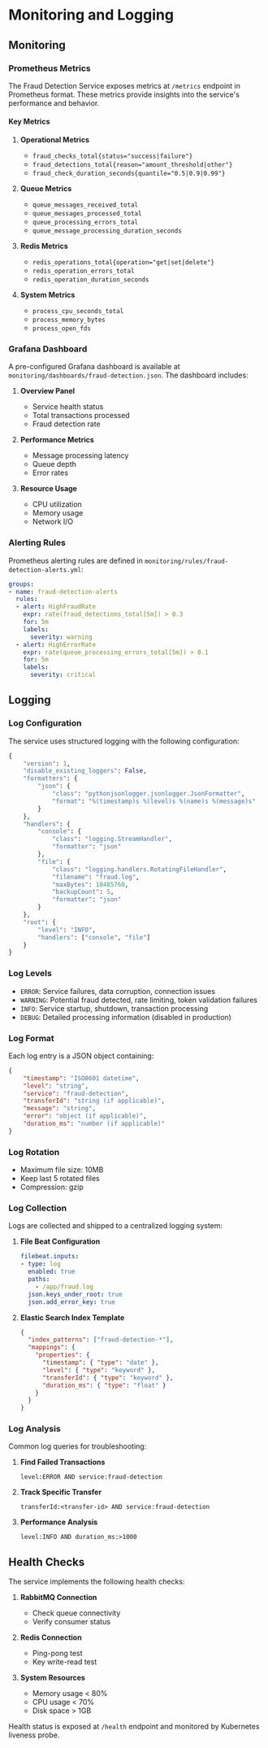# Monitoring and Logging

## Monitoring

### Prometheus Metrics

The Fraud Detection Service exposes metrics at `/metrics` endpoint in Prometheus format. These metrics provide insights into the service's performance and behavior.

#### Key Metrics

1. **Operational Metrics**
   - `fraud_checks_total{status="success|failure"}`
   - `fraud_detections_total{reason="amount_threshold|other"}`
   - `fraud_check_duration_seconds{quantile="0.5|0.9|0.99"}`

2. **Queue Metrics**
   - `queue_messages_received_total`
   - `queue_messages_processed_total`
   - `queue_processing_errors_total`
   - `queue_message_processing_duration_seconds`

3. **Redis Metrics**
   - `redis_operations_total{operation="get|set|delete"}`
   - `redis_operation_errors_total`
   - `redis_operation_duration_seconds`

4. **System Metrics**
   - `process_cpu_seconds_total`
   - `process_memory_bytes`
   - `process_open_fds`

### Grafana Dashboard

A pre-configured Grafana dashboard is available at `monitoring/dashboards/fraud-detection.json`. The dashboard includes:

1. **Overview Panel**
   - Service health status
   - Total transactions processed
   - Fraud detection rate

2. **Performance Metrics**
   - Message processing latency
   - Queue depth
   - Error rates

3. **Resource Usage**
   - CPU utilization
   - Memory usage
   - Network I/O

### Alerting Rules

Prometheus alerting rules are defined in `monitoring/rules/fraud-detection-alerts.yml`:

```yaml
groups:
- name: fraud-detection-alerts
  rules:
  - alert: HighFraudRate
    expr: rate(fraud_detections_total[5m]) > 0.3
    for: 5m
    labels:
      severity: warning
  - alert: HighErrorRate
    expr: rate(queue_processing_errors_total[5m]) > 0.1
    for: 5m
    labels:
      severity: critical
```

## Logging

### Log Configuration

The service uses structured logging with the following configuration:

```python
{
    "version": 1,
    "disable_existing_loggers": False,
    "formatters": {
        "json": {
            "class": "pythonjsonlogger.jsonlogger.JsonFormatter",
            "format": "%(timestamp)s %(level)s %(name)s %(message)s"
        }
    },
    "handlers": {
        "console": {
            "class": "logging.StreamHandler",
            "formatter": "json"
        },
        "file": {
            "class": "logging.handlers.RotatingFileHandler",
            "filename": "fraud.log",
            "maxBytes": 10485760,
            "backupCount": 5,
            "formatter": "json"
        }
    },
    "root": {
        "level": "INFO",
        "handlers": ["console", "file"]
    }
}
```

### Log Levels

- `ERROR`: Service failures, data corruption, connection issues
- `WARNING`: Potential fraud detected, rate limiting, token validation failures
- `INFO`: Service startup, shutdown, transaction processing
- `DEBUG`: Detailed processing information (disabled in production)

### Log Format

Each log entry is a JSON object containing:

```json
{
    "timestamp": "ISO8601 datetime",
    "level": "string",
    "service": "fraud-detection",
    "transferId": "string (if applicable)",
    "message": "string",
    "error": "object (if applicable)",
    "duration_ms": "number (if applicable)"
}
```

### Log Rotation

- Maximum file size: 10MB
- Keep last 5 rotated files
- Compression: gzip

### Log Collection

Logs are collected and shipped to a centralized logging system:

1. **File Beat Configuration**
   ```yaml
   filebeat.inputs:
   - type: log
     enabled: true
     paths:
       - /app/fraud.log
     json.keys_under_root: true
     json.add_error_key: true
   ```

2. **Elastic Search Index Template**
   ```json
   {
     "index_patterns": ["fraud-detection-*"],
     "mappings": {
       "properties": {
         "timestamp": { "type": "date" },
         "level": { "type": "keyword" },
         "transferId": { "type": "keyword" },
         "duration_ms": { "type": "float" }
       }
     }
   }
   ```

### Log Analysis

Common log queries for troubleshooting:

1. **Find Failed Transactions**
   ```
   level:ERROR AND service:fraud-detection
   ```

2. **Track Specific Transfer**
   ```
   transferId:<transfer-id> AND service:fraud-detection
   ```

3. **Performance Analysis**
   ```
   level:INFO AND duration_ms:>1000
   ```

## Health Checks

The service implements the following health checks:

1. **RabbitMQ Connection**
   - Check queue connectivity
   - Verify consumer status

2. **Redis Connection**
   - Ping-pong test
   - Key write-read test

3. **System Resources**
   - Memory usage < 80%
   - CPU usage < 70%
   - Disk space > 1GB

Health status is exposed at `/health` endpoint and monitored by Kubernetes liveness probe. 